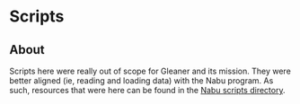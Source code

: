 # Scripts

## About 

Scripts here were really out of scope for Gleaner and its mission.
They were better aligned (ie, reading and loading data)
with the Nabu program.  As such, resources that were here
can be found in the [Nabu scripts directory](https://github.com/gleanerio/gleaner/tree/master/scripts).


